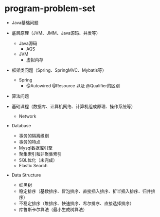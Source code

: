 # program-problem-set

- Java基础问题


- 底层原理（JVM、JMM、Java源码、并发等）
    - Java源码
        - AQS
    - JVM
        - 虚拟内存


- 框架类问题（Spring、SpringMVC、Mybatis等）
    - Spring
        - @Autowired @Resource 以及 @Qualifier的区别

- 算法问题

- 基础课程（数据库、计算机网络、计算机组成原理、操作系统等）
    - Network


- Database
    - 事务的隔离级别
    - 事务的特点
    - Mysql数据库引擎
    - 聚集索引和非聚集索引
    - SQL优化（未完成）
    - Elastic Search


- Data Structure
    - 红黑树
    - 稳定排序（基数排序、冒泡排序、直接插入排序、折半插入排序、归并排序）
    - 不稳定排序（堆排序、快速排序、希尔排序、直接选择排序）
    - 库鲁斯卡尔算法（最小生成树算法）
